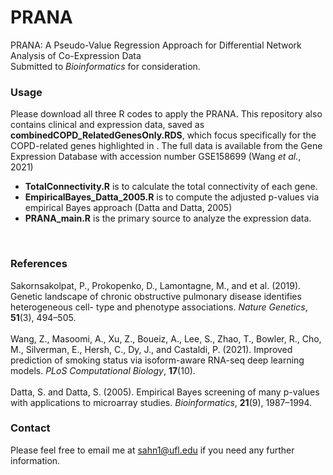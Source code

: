 # PRANA

PRANA: A Pseudo-Value Regression Approach for Differential Network Analysis of Co-Expression Data <br />
Submitted to *Bioinformatics* for consideration.
</br>


### Usage
Please download all three R codes to apply the PRANA.  This repository also contains clinical and expression data, saved as **combinedCOPD_RelatedGenesOnly.RDS**, which focus specifically for the COPD-related genes highlighted in . The full data is available from the Gene Expression Database with accession number GSE158699 (Wang *et al.*, 2021)

* **TotalConnectivity.R** is to calculate the total connectivity of each gene. 
* **EmpiricalBayes_Datta_2005.R** is to compute the adjusted p-values via empirical Bayes approach (Datta and Datta, 2005)
* **PRANA_main.R** is the primary source to analyze the expression data.
</br>

### References
Sakornsakolpat, P., Prokopenko, D., Lamontagne, M., and et al. (2019). Genetic landscape of chronic obstructive pulmonary disease identifies heterogeneous cell- type and phenotype associations. *Nature Genetics*, **51**(3), 494–505. </br></br>
Wang, Z., Masoomi, A., Xu, Z., Boueiz, A., Lee, S., Zhao, T., Bowler, R., Cho, M., Silverman, E., Hersh, C., Dy, J., and Castaldi, P. (2021). Improved prediction of smoking status via isoform-aware RNA-seq deep learning models. *PLoS Computational Biology*, **17**(10). </br></br>
Datta, S. and Datta, S. (2005). Empirical Bayes screening of many p-values with applications to microarray studies. *Bioinformatics*, **21**(9), 1987–1994.
</br>


### Contact
Please feel free to email me at sahn1@ufl.edu if you need any further information.

